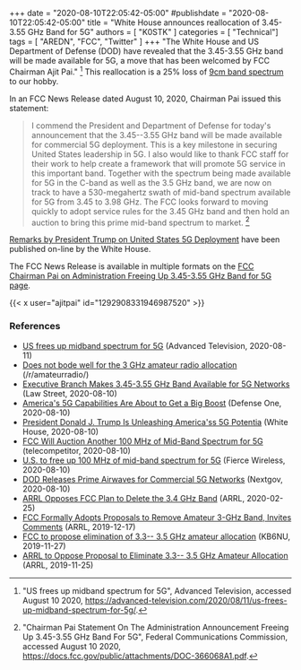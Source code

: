 +++
date = "2020-08-10T22:05:42-05:00"
#publishdate = "2020-08-10T22:05:42-05:00"
title = "White House announces reallocation of 3.45-3.55 GHz Band for 5G"
authors = [ "K0STK" ]
categories = [ "Technical"]
tags = [ "AREDN", "FCC", "Twitter" ]
+++
"The White House and US Department of Defense (DOD) have revealed that
the 3.45-3.55 GHz band will be made available for 5G, a move that has
been welcomed by FCC Chairman Ajit Pai." [^1] This reallocation is a 25%
loss of [9cm band spectrum](http://www.arrl.org/frequency-allocations)
to our hobby.

<!--more-->

[^1]: "US frees up midband spectrum for 5G", Advanced Television, accessed August 10 2020, https://advanced-television.com/2020/08/11/us-frees-up-midband-spectrum-for-5g/.

In an FCC News Release dated August 10, 2020, Chairman Pai issued this
statement:

>I commend the President and Department of Defense for today's
>announcement that the 3.45--3.55 GHz band will be made available for commercial
>5G deployment.  This is a key milestone in securing United States leadership
>in 5G.  I also would like to thank FCC staff for their work to help create a
>framework that will promote 5G service in this important band.  Together with
>the spectrum being made available for 5G in the C-band as well as the 3.5 GHz
>band, we are now on track to have a 530-megahertz swath of mid-band spectrum
>available for 5G from 3.45 to 3.98 GHz.  The FCC looks forward to moving
>quickly to adopt service rules for the 3.45 GHz band and then hold an auction
>to bring this prime mid-band spectrum to market. [^2]

[^2]: "Chairman Pai Statement On The Administration Announcement Freeing Up 3.45-3.55 GHz Band For 5G", Federal Communications Commission, accessed August 10 2020, https://docs.fcc.gov/public/attachments/DOC-366068A1.pdf.

[Remarks by President Trump on United States 5G Deployment](https://www.whitehouse.gov/briefings-statements/remarks-president-trump-united-states-5g-deployment/)
have been published on-line by the White House.

The FCC News Release is available in multiple formats on the [FCC Chairman Pai on Administration Freeing Up 3.45-3.55 GHz Band for 5G page](https://www.fcc.gov/document/chairman-pai-administration-freeing-345-355-ghz-band-5g).

{{< x user="ajitpai" id="1292908331946987520" >}}

### References

* [US frees up midband spectrum for 5G](https://advanced-television.com/2020/08/11/us-frees-up-midband-spectrum-for-5g/) (Advanced Television, 2020-08-11)
* [Does not bode well for the 3 GHz amateur radio allocation](https://old.reddit.com/r/amateurradio/comments/i7g5ip/does_not_bode_well_for_the_3_ghz_amateur_radio/) (/r/amateurradio/)
* [Executive Branch Makes 3.45-3.55 GHz Band Available for 5G Networks](https://lawstreetmedia.com/tech/tech-policy/executive-branch-makes-3-45-3-55-ghz-band-available-for-5g-networks/) (Law Street, 2020-08-10)
* [America's 5G Capabilities Are About to Get a Big Boost](https://www.defenseone.com/technology/2020/08/americas-5g-capabilities-are-about-get-big-boost/167595/) (Defense One, 2020-08-10)
* [President Donald J. Trump Is Unleashing America'ss 5G Potentia](https://www.whitehouse.gov/briefings-statements/president-donald-j-trump-unleashing-americas-5g-potential/) (White House, 2020-08-10)
* [FCC Will Auction Another 100 MHz of Mid-Band Spectrum for 5G](https://www.telecompetitor.com/fcc-will-auction-another-100-mhz-of-mid-band-spectrum-for-5g/) (telecompetitor, 2020-08-10)
* [U.S. to free up 100 MHz of mid-band spectrum for 5G](https://www.fiercewireless.com/5g/u-s-to-free-up-100-mhz-mid-band-spectrum-for-5g) (Fierce Wireless, 2020-08-10)
* [DOD Releases Prime Airwaves for Commercial 5G Networks](https://www.nextgov.com/emerging-tech/2020/08/dod-releases-prime-airwaves-commercial-5g-networks/167594/) (Nextgov, 2020-08-10)
* [ARRL Opposes FCC Plan to Delete the 3.4 GHz Band](http://www.arrl.org/news/view/arrl-opposes-fcc-plan-to-delete-the-3-4-ghz-band) (ARRL, 2020-02-25)
* [FCC Formally Adopts Proposals to Remove Amateur 3-GHz Band, Invites Comments](http://www.arrl.org/news/view/fcc-formally-adopts-proposals-to-remove-amateur-3-ghz-band-invites-comments) (ARRL, 2019-12-17)
* [FCC to propose elimination of 3.3-- 3.5 GHz amateur allocation](https://www.kb6nu.com/fcc-to-propose-elimination-of-3-3-3-5-ghz-amateur-allocation/) (KB6NU, 2019-11-27)
* [ARRL to Oppose Proposal to Eliminate 3.3-- 3.5 GHz Amateur Allocation](http://www.arrl.org/news/arrl-to-oppose-proposal-to-eliminate-3-3-3-5-ghz-amateur-allocation) (ARRL, 2019-11-25)
